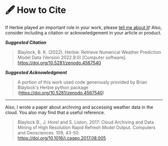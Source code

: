 # 🖋 How to Cite

If Herbie played an important role in your work, please [tell me about it](https://github.com/blaylockbk/Herbie/discussions/categories/show-and-tell)! Also, consider including a citation or acknowledgement in your article or product.

***Suggested Citation***

> Blaylock, B. K. (2022). Herbie: Retrieve Numerical Weather Prediction Model Data (Version 2022.9.0) [Computer software]. <https://doi.org/10.5281/zenodo.4567540>

***Suggested Acknowledgment***

> A portion of this work used code generously provided by Brian Blaylock's Herbie python package (<https://doi.org/10.5281/zenodo.4567540>)

---

Also, I wrote a paper about archiving and accessing weather data in the cloud. You also may find that a useful reference.

> Blaylock B., J. Horel and S. Liston, 2017: Cloud Archiving and Data Mining of High Resolution Rapid Refresh Model Output. Computers and Geosciences. 109, 43-50. <https://doi.org/10.1016/j.cageo.2017.08.005>
